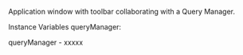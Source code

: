 Application window with toolbar collaborating with a Query Manager.

Instance Variables
	queryManager:		<Object>

queryManager
	- xxxxx
